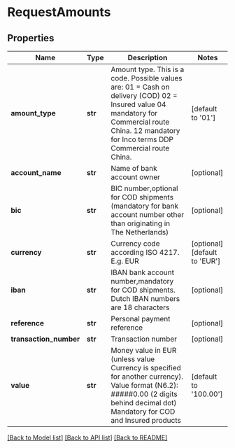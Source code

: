 # RequestAmounts

## Properties
Name | Type | Description | Notes
------------ | ------------- | ------------- | -------------
**amount_type** | **str** | Amount type. This is a code. Possible values are: 01 &#x3D; Cash on delivery (COD) 02 &#x3D; Insured value 04 mandatory for Commercial route China. 12 mandatory for Inco terms DDP Commercial route China. | [default to '01']
**account_name** | **str** | Name of bank account owner  | [optional] 
**bic** | **str** | BIC number,optional for COD shipments (mandatory for bank account number other than originating in The Netherlands) | [optional] 
**currency** | **str** | Currency code according ISO 4217. E.g. EUR | [optional] [default to 'EUR']
**iban** | **str** | IBAN bank account number,mandatory for COD shipments. Dutch IBAN numbers are 18 characters  | [optional] 
**reference** | **str** | Personal payment reference  | [optional] 
**transaction_number** | **str** | Transaction number | [optional] 
**value** | **str** | Money value in EUR (unless value Currency is specified for another currency). Value format (N6.2): #####0.00 (2 digits behind decimal dot) Mandatory for COD and Insured products | [default to '100.00']

[[Back to Model list]](../README.md#documentation-for-models) [[Back to API list]](../README.md#documentation-for-api-endpoints) [[Back to README]](../README.md)

